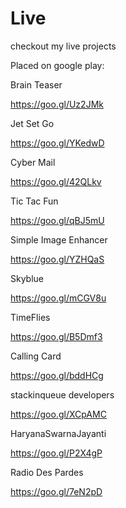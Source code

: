 # Live
checkout my live projects


Placed on google play:

Brain Teaser

https://goo.gl/Uz2JMk


Jet Set Go

https://goo.gl/YKedwD


Cyber Mail

https://goo.gl/42QLkv


Tic Tac Fun

https://goo.gl/qBJ5mU


Simple Image Enhancer

https://goo.gl/YZHQaS

Skyblue

https://goo.gl/mCGV8u

TimeFlies

https://goo.gl/B5Dmf3

Calling Card

https://goo.gl/bddHCg

stackinqueue developers

https://goo.gl/XCpAMC

HaryanaSwarnaJayanti

https://goo.gl/P2X4gP

Radio Des Pardes

https://goo.gl/7eN2pD

